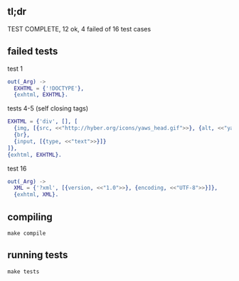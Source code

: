 ## tl;dr

TEST COMPLETE, 12 ok, 4 failed of 16 test cases

## failed tests

test 1
```erlang
out(_Arg) ->
  EXHTML = {'!DOCTYPE'},
  {exhtml, EXHTML}.
```

tests 4-5 (self closing tags)
```erlang
EXHTML = {'div', [], [
  {img, [{src, <<"http://hyber.org/icons/yaws_head.gif">>}, {alt, <<"yaws">>}]},
  {br},
  {input, [{type, <<"text">>}]}
]},
{exhtml, EXHTML}.
```

test 16
```erlang
out(_Arg) ->
  XML = {'?xml', [{version, <<"1.0">>}, {encoding, <<"UTF-8">>}]},
  {exhtml, XML}.
```

## compiling
```
make compile
```

## running tests
```
make tests
```